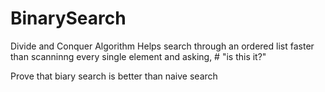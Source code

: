 # BinarySearch

Divide and Conquer Algorithm
Helps search through an ordered list faster than scanninng every single element and asking, # "is this it?"

Prove that biary search is better than naive search